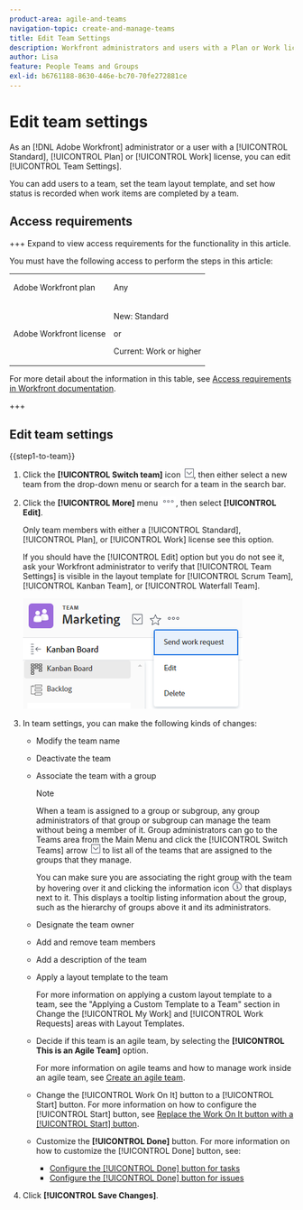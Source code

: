 ```yaml
---
product-area: agile-and-teams
navigation-topic: create-and-manage-teams
title: Edit Team Settings
description: Workfront administrators and users with a Plan or Work license can edit Team Settings.
author: Lisa
feature: People Teams and Groups
exl-id: b6761188-8630-446e-bc70-70fe272881ce
---
```

# Edit team settings

As an [!DNL Adobe Workfront] administrator or a user with a [!UICONTROL Standard], [!UICONTROL Plan] or [!UICONTROL Work] license, you can edit [!UICONTROL Team Settings].

You can add users to a team, set the team layout template, and set how status is recorded when work items are completed by a team.

## Access requirements

+++ Expand to view access requirements for the functionality in this article.

You must have the following access to perform the steps in this article:

<table style="table-layout:auto"> 
 <col> 
 <col> 
 <tbody> 
  <tr data-mc-conditions=""> 
   <td role="rowheader"> <p>Adobe Workfront plan</p> </td> 
   <td>Any</td> 
  </tr> 
  <tr> 
   <td role="rowheader">Adobe Workfront license</td> 
   <td>
   <p>New: Standard</p>
   <p>or</p>
   <p>Current: Work or higher</p></td>
  </tr> 
 </tbody> 
</table>

For more detail about the information in this table, see [Access requirements in Workfront documentation](/help/quicksilver/administration-and-setup/add-users/access-levels-and-object-permissions/access-level-requirements-in-documentation.md).

+++

## Edit team settings

{{step1-to-team}}

1. Click the **[!UICONTROL Switch team]** icon ![Switch team icon](assets/switch-team-icon.png), then either select a new team from the drop-down menu or search for a team in the search bar.

1. Click the **[!UICONTROL More]** menu ![](assets/more-icon.png), then select **[!UICONTROL Edit]**.

   Only team members with either a [!UICONTROL Standard], [!UICONTROL Plan], or [!UICONTROL Work] license see this option. 
    
   If you should have the [!UICONTROL Edit] option but you do not see it, ask your Workfront administrator to verify that [!UICONTROL Team Settings] is visible in the layout template for [!UICONTROL Scrum Team], [!UICONTROL Kanban Team], or [!UICONTROL Waterfall Team].

   ![](assets/edit-team-settings.png)

1. In team settings, you can make the following kinds of changes:

   * Modify the team name
   * Deactivate the team
   * Associate the team with a group

     >[!NOTE]
     >
     >When a team is assigned to a group or subgroup, any group administrators of that group or subgroup can manage the team without being a member of it. Group administrators can go to the Teams area from the Main Menu and click the [!UICONTROL Switch Teams] arrow ![Switch team icon](assets/switch-team-icon.png) to list all of the teams that are assigned to the groups that they manage.

     You can make sure you are associating the right group with the team by hovering over it and clicking the information icon ![](assets/info-icon.png) that displays next to it. This displays a tooltip listing information about the group, such as the hierarchy of groups above it and its administrators.
   
   * Designate the team owner
   * Add and remove team members
   * Add a description of the team
   * Apply a layout template to the team

     For more information on applying a custom layout template to a team, see the "Applying a Custom Template to a Team" section in Change the [!UICONTROL My Work] and [!UICONTROL Work Requests] areas with Layout Templates.
   
   * Decide if this team is an agile team, by selecting the **[!UICONTROL This is an Agile Team]** option.

     For more information on agile teams and how to manage work inside an agile team, see [Create an agile team](../../agile/get-started-with-agile-in-workfront/create-an-agile-team.md).
   
   * Change the [!UICONTROL Work On It] button to a [!UICONTROL Start] button. For more information on how to configure the [!UICONTROL Start] button, see [Replace the Work On It button with a [!UICONTROL Start] button](../../people-teams-and-groups/create-and-manage-teams/work-on-it-button-to-start-button.md).
   * Customize the **[!UICONTROL Done]** button. For more information on how to customize the [!UICONTROL Done] button, see:

      * [Configure the [!UICONTROL Done] button for tasks](../../people-teams-and-groups/create-and-manage-teams/configure-the-done-button-for-tasks.md) 
      * [Configure the [!UICONTROL Done] button for issues](../../people-teams-and-groups/create-and-manage-teams/configure-the-done-button-for-issues.md)

1. Click **[!UICONTROL Save Changes]**.
